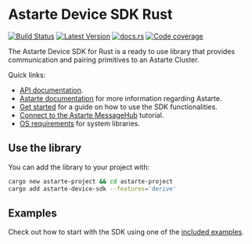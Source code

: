 <!--
Copyright 2021,2022 SECO Mind Srl

SPDX-License-Identifier: Apache-2.0
-->

# Astarte Device SDK Rust &emsp;

[![Build Status]][actions] [![Latest Version]][crates.io] [![docs.rs]][docs] [![Code coverage]][codecov]

[Build Status]: https://img.shields.io/github/actions/workflow/status/astarte-platform/astarte-device-sdk-rust/ci.yaml?branch=master
[actions]: https://github.com/astarte-platform/astarte-device-sdk-rust/actions/workflows/ci.yaml?query=branch%3Amaster
[Latest Version]: https://img.shields.io/crates/v/astarte-device-sdk.svg
[crates.io]: https://crates.io/crates/astarte-device-sdk
[docs.rs]: https://img.shields.io/docsrs/astarte-device-sdk
[docs]: https://docs.rs/astarte-device-sdk/latest/astarte_device_sdk/
[Code coverage]: https://codecov.io/gh/astarte-platform/astarte-device-sdk-rust/branch/master/graph/badge.svg
[codecov]: https://codecov.io/gh/astarte-platform/astarte-device-sdk-rust

The Astarte Device SDK for Rust is a ready to use library that provides communication and
pairing primitives to an Astarte Cluster.

Quick links:

- [API documentation](https://docs.rs/astarte-device-sdk/latest/astarte_device_sdk/).
- [Astarte documentation](https://docs.astarte-platform.org/latest/001-intro_user.html) for more information regarding Astarte.
- [Get started](https://docs.rs/astarte-device-sdk/latest/astarte_device_sdk/_docs/_get_started/index.html) for a guide on how to use the SDK functionalities.
- [Connect to the Astarte MessageHub](https://docs.rs/astarte-device-sdk/latest/astarte_device_sdk/_docs/_connect_to_the_astarte_msghub/index.html) tutorial.
- [OS requirements](https://github.com/astarte-platform/astarte-device-sdk-rust/tree/master/docs/os-requirements.md) for system libraries.

## Use the library

You can add the library to your project with:

```sh
cargo new astarte-project && cd astarte-project
cargo add astarte-device-sdk --features='derive'
```

## Examples

Check out how to start with the SDK using one of the [included examples](https://github.com/astarte-platform/astarte-device-sdk-rust/tree/master/examples/README.md).

